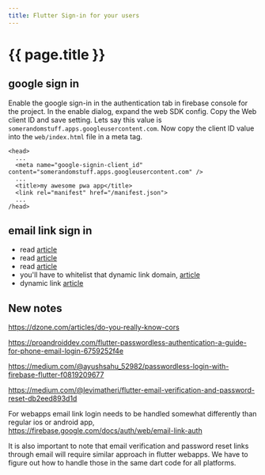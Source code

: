 ```yaml
---
title: Flutter Sign-in for your users
---
```


# {{ page.title }}

## google sign in
Enable the google sign-in in the authentication tab in firebase console for the project. In the enable dialog, expand the web SDK config.
Copy the Web client ID and save setting.  Lets say this value is ``somerandomstuff.apps.googleusercontent.com``. Now copy the client ID value into the ``web/index.html`` file in a meta tag.

```text
<head>
  ...
  <meta name="google-signin-client_id" content="somerandomstuff.apps.googleusercontent.com" />
  ...
  <title>my awesome pwa app</title>
  <link rel="manifest" href="/manifest.json">
  ...
/head>
```

## email link sign in
* read [article](https://medium.com/@huzaifa.ameen229/firebase-email-link-authentication-ac2504068562)
* read [article](https://medium.com/@ayushsahu_52982/passwordless-login-with-firebase-flutter-f0819209677)
* read [article](https://medium.com/mindorks/working-with-firebase-dynamic-links-a581df8fee6f)
* you'll have to whitelist that dynamic link domain, [article](https://stackoverflow.com/questions/51374411/firebase-says-domain-not-whitelisted-for-a-link-that-is-whitelisted)
* dynamic link [article](https://medium.com/@diegoveloper/flutter-firebase-dynamic-link-6f1b79278ce0)


## New notes
https://dzone.com/articles/do-you-really-know-cors

https://proandroiddev.com/flutter-passwordless-authentication-a-guide-for-phone-email-login-6759252f4e

https://medium.com/@ayushsahu_52982/passwordless-login-with-firebase-flutter-f0819209677

https://medium.com/@levimatheri/flutter-email-verification-and-password-reset-db2eed893d1d

For webapps email link login needs to be handled somewhat differently than regular ios or android app,
https://firebase.google.com/docs/auth/web/email-link-auth

It is also important to note that email verification and password reset links through email will require similar approach in flutter webapps. We have to figure out how to handle those in the same dart code for all platforms.


